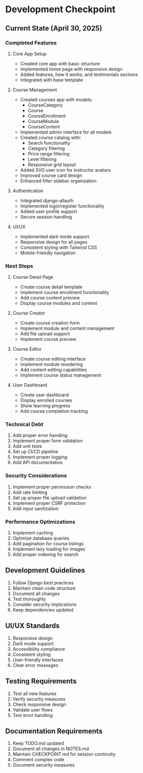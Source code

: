 # Development Checkpoint

## Current State (April 30, 2025)

### Completed Features
1. Core App Setup
   - Created core app with basic structure
   - Implemented home page with responsive design
   - Added features, how it works, and testimonials sections
   - Integrated with base template

2. Course Management
   - Created courses app with models:
     - CourseCategory
     - Course
     - CourseEnrollment
     - CourseModule
     - CourseContent
   - Implemented admin interface for all models
   - Created course catalog with:
     - Search functionality
     - Category filtering
     - Price range filtering
     - Level filtering
     - Responsive grid layout
   - Added SVG user icon for instructor avatars
   - Improved course card design
   - Enhanced filter sidebar organization

3. Authentication
   - Integrated django-allauth
   - Implemented login/register functionality
   - Added user profile support
   - Secure session handling

4. UI/UX
   - Implemented dark mode support
   - Responsive design for all pages
   - Consistent styling with Tailwind CSS
   - Mobile-friendly navigation

### Next Steps
1. Course Detail Page
   - Create course detail template
   - Implement course enrollment functionality
   - Add course content preview
   - Display course modules and content

2. Course Creator
   - Create course creation form
   - Implement module and content management
   - Add file upload support
   - Implement course preview

3. Course Editor
   - Create course editing interface
   - Implement module reordering
   - Add content editing capabilities
   - Implement course status management

4. User Dashboard
   - Create user dashboard
   - Display enrolled courses
   - Show learning progress
   - Add course completion tracking

### Technical Debt
1. Add proper error handling
2. Implement proper form validation
3. Add unit tests
4. Set up CI/CD pipeline
5. Implement proper logging
6. Add API documentation

### Security Considerations
1. Implement proper permission checks
2. Add rate limiting
3. Set up proper file upload validation
4. Implement proper CSRF protection
5. Add input sanitization

### Performance Optimizations
1. Implement caching
2. Optimize database queries
3. Add pagination for course listings
4. Implement lazy loading for images
5. Add proper indexing for search

## Development Guidelines
1. Follow Django best practices
2. Maintain clean code structure
3. Document all changes
4. Test thoroughly
5. Consider security implications
6. Keep dependencies updated

## UI/UX Standards
1. Responsive design
2. Dark mode support
3. Accessibility compliance
4. Consistent styling
5. User-friendly interfaces
6. Clear error messages

## Testing Requirements
1. Test all new features
2. Verify security measures
3. Check responsive design
4. Validate user flows
5. Test error handling

## Documentation Requirements
1. Keep TODO.md updated
2. Document all changes in NOTES.md
3. Maintain CHECKPOINT.md for session continuity
4. Comment complex code
5. Document security measures 